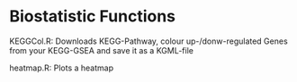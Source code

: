 Biostatistic Functions
=====================

KEGGCol.R: Downloads KEGG-Pathway, colour up-/donw-regulated Genes from your KEGG-GSEA and save it as a KGML-file

heatmap.R: Plots a heatmap
